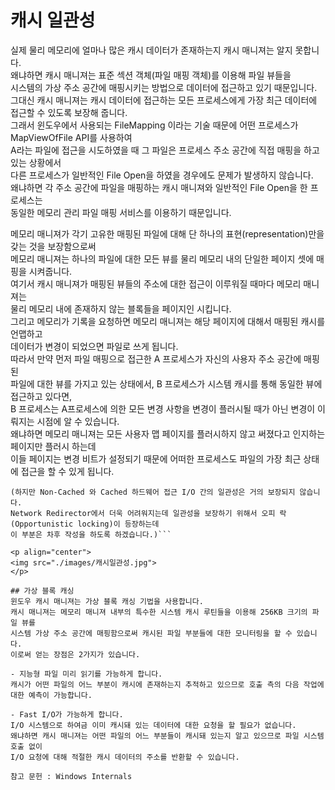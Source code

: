 # 캐시 일관성 

실제 물리 메모리에 얼마나 많은 캐시 데이터가 존재하는지 캐시 매니져는 알지 못합니다.   
왜냐하면 캐시 매니져는 표준 섹션 객체(파일 매핑 객체)를 이용해 파일 뷰들을   
시스템의 가상 주소 공간에 매핑시키는 방법으로 데이터에 접근하고 있기 때문입니다.   
그대신 캐시 매니져는 캐시 데이터에 접근하는 모든 프로세스에게 가장 최근 데이터에 접근할 수 있도록 보장해 줍니다.   
그래서 윈도우에서 사용되는 FileMapping 이라는 기술 때문에 어떤 프로세스가 MapViewOfFile API를 사용하여    
A라는 파일에 접근을 시도하였을 때 그 파일은 프로세스 주소 공간에 직접 매핑을 하고 있는 상황에서   
다른 프로세스가 일반적인 File Open을 하였을 경우에도 문제가 발생하지 않습니다.   
왜냐하면 각 주소 공간에 파일을 매핑하는 캐시 매니져와 일반적인 File Open을 한 프로세스는   
동일한 메모리 관리 파일 매핑 서비스를 이용하기 때문입니다.  

메모리 매니져가 각기 고유한 매핑된 파일에 대해 단 하나의 표현(representation)만을 갖는 것을 보장함으로써   
메모리 매니져는 하나의 파일에 대한 모든 뷰를 물리 메모리 내의 단일한 페이지 셋에 매핑을 시켜줍니다.   
여기서 캐시 매니져가 매핑된 뷰들의 주소에 대한 접근이 이루워질 때마다 메모리 매니져는    
물리 메모리 내에 존재하지 않는 블록들을 페이지인 시킵니다.   
그리고 메모리가 기록을 요청하면 메모리 매니져는 해당 페이지에 대해서 매핑된 캐시를 언맵하고   
데이터가 변경이 되었으면 파일로 쓰게 됩니다.   
따라서 만약 먼저 파일 매핑으로 접근한 A 프로세스가 자신의 사용자 주소 공간에 매핑된   
파일에 대한 뷰를 가지고 있는 상태에서, B 프로세스가 시스템 캐시를 통해 동일한 뷰에 접근하고 있다면,    
B 프로세스는 A프로세스에 의한 모든 변경 사항을 변경이 플러시될 때가 아닌 변경이 이뤄지는 시점에 알 수 있습니다.   
왜냐하면 메모리 매니져는 모든 사용자 맵 페이지를 플러시하지 않고 써졌다고 인지하는 페이지만 플러시 하는데   
이들 페이지는 변경 비트가 설정되기 때문에 어떠한 프로세스도 파일의 가장 최근 상태에 접근을 할 수 있게 됩니다.  
```
(하지만 Non-Cached 와 Cached 하드웨어 접근 I/O 간의 일관성은 거의 보장되지 않습니다.  
Network Redirector에서 더욱 어려워지는데 일관성을 보장하기 위해서 오피 락(Opportunistic locking)이 등장하는데  
이 부분은 차후 작성을 하도록 하겠습니다.)```

<p align="center">
<img src="./images/캐시일관성.jpg">
</p>

## 가상 블록 캐싱  
윈도우 캐시 매니져는 가상 블록 캐싱 기법을 사용합니다.  
캐시 매니져는 메모리 매니져 내부의 특수한 시스템 캐시 루틴들을 이용해 256KB 크기의 파일 뷰를  
시스템 가상 주소 공간에 매핑함으로써 캐시된 파일 부분들에 대한 모니터링을 할 수 있습니다.  
이로써 얻는 장점은 2가지가 있습니다.  

- 지능형 파일 미리 읽기를 가능하게 합니다.  
캐시가 어떤 파일의 어느 부분이 캐시에 존재하는지 추적하고 있으므로 호출 측의 다음 작업에 대한 예측이 가능합니다.  

- Fast I/O가 가능하게 합니다.  
I/O 시스템으로 하여금 이미 캐시돼 있는 데이터에 대한 요청을 할 필요가 없습니다.  
왜냐하면 캐시 매니져는 어떤 파일의 어느 부분들이 캐시돼 있는지 알고 있으므로 파일 시스템 호출 없이  
I/O 요청에 대해 적절한 캐시 데이터의 주소를 반환할 수 있습니다.  

참고 문헌 : Windows Internals